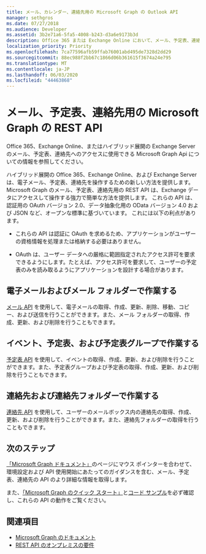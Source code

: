 ```yaml
---
title: メール、カレンダー、連絡先用の Microsoft Graph の Outlook API
manager: sethgros
ms.date: 07/27/2018
ms.audience: Developer
ms.assetid: 3b2e71a6-5fa5-4008-b243-d3a6e9173b3d
description: Office 365 または Exchange Online において、メール、予定表、連絡先へのアクセスに使用できる Microsoft Graph API の詳細です。
localization_priority: Priority
ms.openlocfilehash: 7ca77596afb59ffab76001abd495de7328d2dd29
ms.sourcegitcommit: 88ec988f2bb67c1866d06b361615f3674a24e795
ms.translationtype: MT
ms.contentlocale: ja-JP
ms.lasthandoff: 06/03/2020
ms.locfileid: "44463868"
---
```

# <a name="microsoft-graph-rest-apis-for-mail-calendars-and-contacts"></a>メール、予定表、連絡先用の Microsoft Graph の REST API

Office 365、Exchange Online、またはハイブリッド展開の Exchange Server のメール、予定表、連絡先へのアクセスに使用できる Microsoft Graph Api についての情報を参照してください。

ハイブリッド展開の Office 365、Exchange Online、および Exchange Server は、電子メール、予定表、連絡先を操作するための新しい方法を提供します。 Microsoft Graph のメール、予定表、連絡先用の REST API は、Exchange データにアクセスして操作する強力で簡単な方法を提供します。 これらの API は、認証用の OAuth バージョン 2.0、データ抽象化用の OData バージョン 4.0 および JSON など、オープンな標準に基づいています。 これには以下の利点があります。

- これらの API は認証に OAuth を求めるため、アプリケーションがユーザーの資格情報を処理または格納する必要はありません。

- OAuth は、ユーザー データへの厳格に範囲指定されたアクセス許可を要求できるようにします。たとえば、アクセス許可を要求して、ユーザーの予定表のみを読み取るようにアプリケーションを設計する場合があります。

## <a name="work-with-email-and-mail-folders"></a>電子メールおよびメール フォルダーで作業する

[メール API](https://developer.microsoft.com/graph/docs/concepts/outlook-mail-concept-overview) を使用して、電子メールの取得、作成、更新、削除、移動、コピー、および送信を行うことができます。また、メール フォルダーの取得、作成、更新、および削除を行うこともできます。 
  
## <a name="work-with-events-calendars-and-calendar-groups"></a>イベント、予定表、および予定表グループで作業する

[予定表 API](https://developer.microsoft.com/graph/docs/concepts/outlook-calendar-concept-overview) を使用して、イベントの取得、作成、更新、および削除を行うことができます。また、予定表グループおよび予定表の取得、作成、更新、および削除を行うこともできます。 
  
## <a name="work-with-contacts-and-contact-folders"></a>連絡先および連絡先フォルダーで作業する

[連絡先 API](https://developer.microsoft.com/graph/docs/concepts/outlook-contacts-concept-overview) を使用して、ユーザーのメールボックス内の連絡先の取得、作成、更新、および削除を行うことができます。また、連絡先フォルダーの取得を行うこともできます。 
  
## <a name="next-steps"></a>次のステップ

[「Microsoft Graph ドキュメント」](https://developer.microsoft.com/graph/docs/concepts/overview)のページにマウス ポインターを合わせて、環境設定および API 使用開始にあたってのガイダンスを含む、メール、予定表、連絡先の API のより詳細な情報を取得します。 

また、[「Microsoft Graph のクイック スタート」](https://developer.microsoft.com/graph/quick-start)と[コード サンプル](https://developer.microsoft.com/office/gallery/?filterBy=Samples,Microsoft%20Graph)を必ず確認し、これらの API の動作をご覧ください。 
  
## <a name="see-also"></a>関連項目

- [Microsoft Graph のドキュメント](https://developer.microsoft.com/graph/docs/concepts/overview)   
- [REST API のオンプレミスの要件](https://blogs.technet.microsoft.com/exchange/2016/09/26/on-premises-architectural-requirements-for-the-rest-api)   

